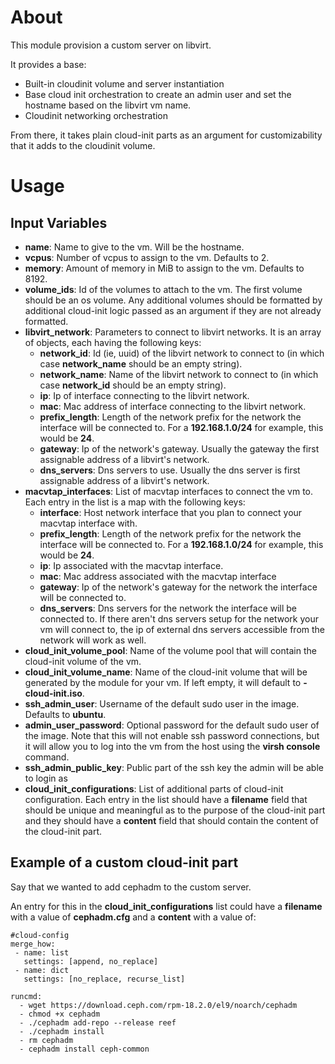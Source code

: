 # About

This module provision a custom server on libvirt.

It provides a base:
- Built-in cloudinit volume and server instantiation
- Base cloud init orchestration to create an admin user and set the hostname based on the libvirt vm name.
- Cloudinit networking orchestration

From there, it takes plain cloud-init parts as an argument for customizability that it adds to the cloudinit volume.

# Usage

## Input Variables

- **name**: Name to give to the vm. Will be the hostname.
- **vcpus**: Number of vcpus to assign to the vm. Defaults to 2.
- **memory**: Amount of memory in MiB to assign to the vm. Defaults to 8192.
- **volume_ids**: Id of the volumes to attach to the vm. The first volume should be an os volume. Any additional volumes should be formatted by additional cloud-init logic passed as an argument if they are not already formatted.
- **libvirt_network**: Parameters to connect to libvirt networks. It is an array of objects, each having the following keys:
  - **network_id**: Id (ie, uuid) of the libvirt network to connect to (in which case **network_name** should be an empty string).
  - **network_name**: Name of the libvirt network to connect to (in which case **network_id** should be an empty string).
  - **ip**: Ip of interface connecting to the libvirt network.
  - **mac**: Mac address of interface connecting to the libvirt network.
  - **prefix_length**:  Length of the network prefix for the network the interface will be connected to. For a **192.168.1.0/24** for example, this would be **24**.
  - **gateway**: Ip of the network's gateway. Usually the gateway the first assignable address of a libvirt's network.
  - **dns_servers**: Dns servers to use. Usually the dns server is first assignable address of a libvirt's network.
- **macvtap_interfaces**: List of macvtap interfaces to connect the vm to. Each entry in the list is a map with the following keys:
  - **interface**: Host network interface that you plan to connect your macvtap interface with.
  - **prefix_length**: Length of the network prefix for the network the interface will be connected to. For a **192.168.1.0/24** for example, this would be **24**.
  - **ip**: Ip associated with the macvtap interface. 
  - **mac**: Mac address associated with the macvtap interface
  - **gateway**: Ip of the network's gateway for the network the interface will be connected to.
  - **dns_servers**: Dns servers for the network the interface will be connected to. If there aren't dns servers setup for the network your vm will connect to, the ip of external dns servers accessible from the network will work as well.
- **cloud_init_volume_pool**: Name of the volume pool that will contain the cloud-init volume of the vm.
- **cloud_init_volume_name**: Name of the cloud-init volume that will be generated by the module for your vm. If left empty, it will default to **<name>-cloud-init.iso**.
- **ssh_admin_user**: Username of the default sudo user in the image. Defaults to **ubuntu**.
- **admin_user_password**: Optional password for the default sudo user of the image. Note that this will not enable ssh password connections, but it will allow you to log into the vm from the host using the **virsh console** command.
- **ssh_admin_public_key**: Public part of the ssh key the admin will be able to login as
- **cloud_init_configurations**: List of additional parts of cloud-init configuration. Each entry in the list should have a **filename** field that should be unique and meaningful as to the purpose of the cloud-init part and they should have a **content** field that should contain the content of the cloud-init part.

## Example of a custom cloud-init part

Say that we wanted to add cephadm to the custom server.

An entry for this in the **cloud_init_configurations** list could have a **filename** with a value of **cephadm.cfg** and a **content** with a value of:

```
#cloud-config
merge_how:
 - name: list
   settings: [append, no_replace]
 - name: dict
   settings: [no_replace, recurse_list]

runcmd:
  - wget https://download.ceph.com/rpm-18.2.0/el9/noarch/cephadm
  - chmod +x cephadm
  - ./cephadm add-repo --release reef
  - ./cephadm install
  - rm cephadm
  - cephadm install ceph-common
```